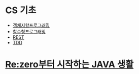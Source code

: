 # CS 기초
- [객체지향프로그래밍](./OOP/README.md)
- [함수형프로그래밍](./FunctionalProgramming/README.md)
- [REST](./REST/README.md)
- [TDD](./TDD/README.md)

# [Re:zero부터 시작하는 JAVA 생활](./Re:zeroJava/README.md)
